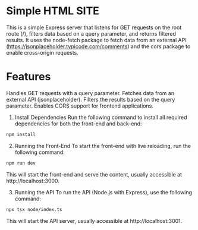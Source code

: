 # Simple HTML SITE

This is a simple Express server that listens for GET requests on the root route (/), filters data based on a query parameter, and returns filtered results. It uses the node-fetch package to fetch data from an external API (https://jsonplaceholder.typicode.com/comments) and the cors package to enable cross-origin requests.

# Features

Handles GET requests with a query parameter. Fetches data from an external API (jsonplaceholder). Filters the results based on the query parameter. Enables CORS support for frontend applications.

1. Install Dependencies
   Run the following command to install all required dependencies for both the front-end and back-end:

```bash
npm install
```

2. Running the Front-End
   To start the front-end with live reloading, run the following command:

```bash
npm run dev
```

This will start the front-end and serve the content, usually accessible at http://localhost:3000.

3. Running the API
   To run the API (Node.js with Express), use the following command:

```bash
npx tsx node/index.ts
```

This will start the API server, usually accessible at http://localhost:3001.
